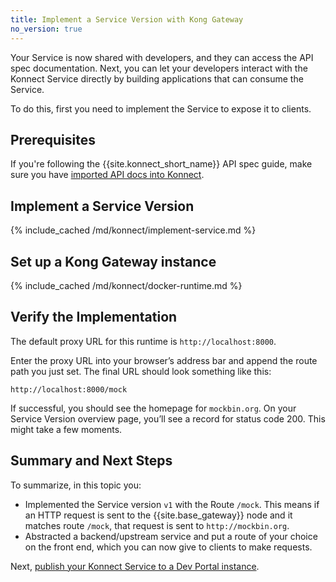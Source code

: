 ```yaml
---
title: Implement a Service Version with Kong Gateway
no_version: true
---
```


Your Service is now shared with developers, and they can access the API spec
documentation. Next, you can let your developers interact with the Konnect
Service directly by building applications that can consume the Service.

To do this, first you need to implement the Service to expose it to clients.

## Prerequisites

If you're following the {{site.konnect_short_name}} API spec guide,
make sure you have [imported API docs into Konnect](/konnect/getting-started/spec/service/).

## Implement a Service Version

{% include_cached /md/konnect/implement-service.md %}

## Set up a Kong Gateway instance

{% include_cached /md/konnect/docker-runtime.md %}

## Verify the Implementation

The default proxy URL for this runtime is `http://localhost:8000`.

Enter the proxy URL into your browser’s address bar and append the route path
you just set. The final URL should look something like this:

```
http://localhost:8000/mock
```

If successful, you should see the homepage for `mockbin.org`. On your Service
Version overview page, you’ll see a record for status code 200. This might
take a few moments.

## Summary and Next Steps

To summarize, in this topic you:

* Implemented the Service version `v1` with the Route `/mock`. This means if an HTTP
request is sent to the {{site.base_gateway}} node and it matches route `/mock`, that
request is sent to `http://mockbin.org`.
* Abstracted a backend/upstream service and put a route of your choice on the
front end, which you can now give to clients to make requests.

Next, [publish your Konnect Service to a Dev Portal instance](/konnect/getting-started/spec/publish/).
